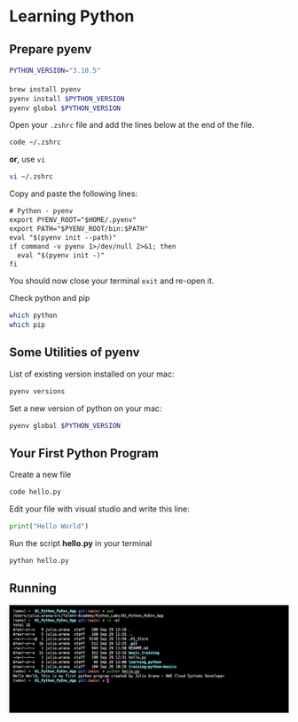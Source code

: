 # Learning Python

## Prepare pyenv

```sh
PYTHON_VERSION="3.10.5"

brew install pyenv
pyenv install $PYTHON_VERSION
pyenv global $PYTHON_VERSION
```

Open your `.zshrc` file and add the lines below at the end of the file.

```sh
code ~/.zshrc
```

**or**, use `vi`

```sh
vi ~/.zshrc
```

Copy and paste the following lines:

```
# Python - pyenv
export PYENV_ROOT="$HOME/.pyenv"
export PATH="$PYENV_ROOT/bin:$PATH"
eval "$(pyenv init --path)"
if command -v pyenv 1>/dev/null 2>&1; then
  eval "$(pyenv init -)"
fi
```

You should now close your terminal `exit` and re-open it.

Check python and pip

```sh
which python
which pip
```

## Some Utilities of pyenv

List of existing version installed on your mac:
```sh
pyenv versions
```

Set a new version of python on your mac:
```sh
pyenv global $PYTHON_VERSION
```

## Your First Python Program

Create a new file

```sh
code hello.py
```

Edit your file with visual studio and write this line:

```py
print("Hello World")
```

Run the script **hello.py** in your terminal

```sh
python hello.py
```
## Running 
![Screenshot](https://github.com/julioaranajr/01_Python_PyEnv_App/blob/main/hello-world-py.png)
